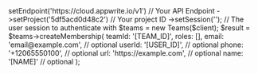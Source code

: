 <?php

use Appwrite\Client;
use Appwrite\Services\Teams;

$client = (new Client())
    ->setEndpoint('https://cloud.appwrite.io/v1') // Your API Endpoint
    ->setProject('5df5acd0d48c2') // Your project ID
    ->setSession(''); // The user session to authenticate with

$teams = new Teams($client);

$result = $teams->createMembership(
    teamId: '[TEAM_ID]',
    roles: [],
    email: 'email@example.com', // optional
    userId: '[USER_ID]', // optional
    phone: '+12065550100', // optional
    url: 'https://example.com', // optional
    name: '[NAME]' // optional
);